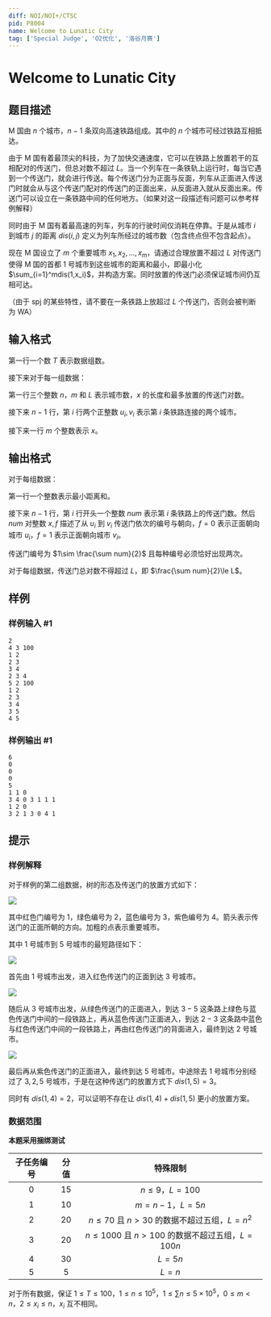 ```yaml
---
diff: NOI/NOI+/CTSC
pid: P8004
name: Welcome to Lunatic City
tag: ['Special Judge', 'O2优化', '洛谷月赛']
---
```

# Welcome to Lunatic City
## 题目描述

M 国由 $n$ 个城市，$n-1$ 条双向高速铁路组成。其中的 $n$ 个城市可经过铁路互相抵达。

由于 M 国有着最顶尖的科技，为了加快交通速度，它可以在铁路上放置若干的互相配对的传送门，但总对数不超过 $L$。当一个列车在一条铁轨上运行时，每当它遇到一个传送门，就会进行传送。每个传送门分为正面与反面，列车从正面进入传送门时就会从与这个传送门配对的传送门的正面出来，从反面进入就从反面出来。传送门可以设立在一条铁路中间的任何地方。（如果对这一段描述有问题可以参考样例解释）

同时由于 M 国有着最高速的列车，列车的行驶时间仅消耗在停靠。于是从城市 $i$ 到城市 $j$ 的距离 $dis(i,j)$ 定义为列车所经过的城市数（包含终点但不包含起点）。

现在 M 国设立了 $m$ 个重要城市 $x_1,x_2,\dots,x_m$，请通过合理放置不超过 $L$ 对传送门使得 M 国的首都 $1$ 号城市到这些城市的距离和最小，即最小化 $\sum_{i=1}^mdis(1,x_i)$，并构造方案。同时放置的传送门必须保证城市间仍互相可达。

（由于 spj 的某些特性，请不要在一条铁路上放超过 $L$ 个传送门，否则会被判断为 WA）
## 输入格式

第一行一个数 $T$ 表示数据组数。

接下来对于每一组数据：

第一行三个整数 $n$，$m$ 和 $L$ 表示城市数，$x$ 的长度和最多放置的传送门对数。

接下来 $n-1$ 行，第 $i$ 行两个正整数 $u_i,v_i$ 表示第 $i$ 条铁路连接的两个城市。

接下来一行 $m$ 个整数表示 $x$。
## 输出格式

对于每组数据：

第一行一个整数表示最小距离和。

接下来 $n-1$ 行，第 $i$ 行开头一个整数 $num$ 表示第 $i$ 条铁路上的传送门数。然后 $num$ 对整数 $x,f$ 描述了从 $u_i$ 到 $v_i$ 传送门依次的编号与朝向，$f=0$ 表示正面朝向城市 $u_i$，$f=1$ 表示正面朝向城市 $v_i$。

传送门编号为 $1\sim \frac{\sum num}{2}$ 且每种编号必须恰好出现两次。

对于每组数据，传送门总对数不得超过 $L$，即 $\frac{\sum num}{2}\le L$。
## 样例

### 样例输入 #1
```
2
4 3 100
1 2
2 3
3 4
2 3 4
5 2 100
1 2
2 3
3 4
3 5
4 5
```
### 样例输出 #1
```
6
0
0
0
5
1 1 0
3 4 0 3 1 1 1
1 2 0
3 2 1 3 0 4 1
```
## 提示

### 样例解释

对于样例的第二组数据，树的形态及传送门的放置方式如下：

![](https://cdn.luogu.com.cn/upload/image_hosting/l0r5x9l0.png)

其中红色门编号为 $1$，绿色编号为 $2$，蓝色编号为 $3$，紫色编号为 $4$。箭头表示传送门的正面所朝的方向。加粗的点表示重要城市。

其中 $1$ 号城市到 $5$ 号城市的最短路径如下：

![](https://cdn.luogu.com.cn/upload/image_hosting/0bwhu6ct.png)

首先由 $1$ 号城市出发，进入红色传送门的正面到达 $3$ 号城市。

![](https://cdn.luogu.com.cn/upload/image_hosting/rgq415ni.png)

随后从 $3$ 号城市出发，从绿色传送门的正面进入，到达 $3-5$ 这条路上绿色与蓝色传送门中间的一段铁路上，再从蓝色传送门正面进入，到达 $2-3$ 这条路中蓝色与红色传送门中间的一段铁路上，再由红色传送门的背面进入，最终到达 $2$ 号城市。

![](https://cdn.luogu.com.cn/upload/image_hosting/xm1qefmr.png)

最后再从紫色传送门的正面进入，最终到达 $5$ 号城市。中途除去 $1$ 号城市分别经过了 $3,2,5$ 号城市，于是在这种传送门的放置方式下 $dis(1,5)=3$。

同时有 $dis(1,4)=2$，可以证明不存在让 $dis(1,4)+dis(1,5)$ 更小的放置方案。

### 数据范围

**本题采用捆绑测试**

| 子任务编号 | 分值 | 特殊限制 |
| :----------: | :----------: | :----------: |
| $0$ | $15$ | $n\le 9$，$L=100$ |
| $1$ | $10$ | $m=n-1$，$L=5n$ |
| $2$ | $20$ | $n\le 70$ 且 $n>30$ 的数据不超过五组，$L=n^2$ |
| $3$ | $20$ | $n\le 1000$ 且 $n>100$ 的数据不超过五组，$L=100n$ |
| $4$ | $30$ | $L=5n$ |
| $5$ | $5$ | $L=n$ |

对于所有数据，保证 $1\le T\le 100$，$1\le n\le 10^5$，$1\le \sum n\le 5\times 10^5$，$0\le m<n$，$2\le x_i\le n$，$x_i$ 互不相同。
